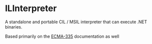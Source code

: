 # ILInterpreter

A standalone and portable CIL / MSIL interpreter that can execute .NET binaries.

Based primarily on the [ECMA-335](https://ecma-international.org/wp-content/uploads/ECMA-335_6th_edition_june_2012.pdf) documentation as well